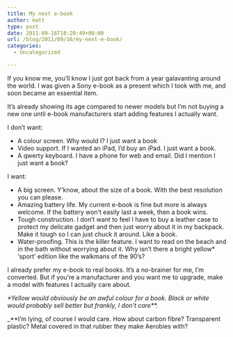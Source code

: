```yaml
---
title: My next e-book
author: matt
type: post
date: 2011-09-16T18:20:49+00:00
url: /blog/2011/09/16/my-next-e-book/
categories:
  - Uncategorized

---
```

If you know me, you’ll know I just got back from a year galavanting around the world. I was given a Sony e-book as a present which I took with me, and soon became an essential item.

It’s already showing its age compared to newer models but I’m not buying a new one until e-book manufacturers start adding features I actually want.

I don’t want:

  * A colour screen. Why would I? I just want a book
  * Video support. If I wanted an iPad, I’d buy an iPad. I just want a book.
  * A qwerty keyboard. I have a phone for web and email. Did I mention I just want a book?

I want:

  * A big screen. Y’know, about the size of a book. With the best resolution you can please.
  * Amazing battery life. My current e-book is fine but more is always welcome. If the battery won’t easily last a week, then a book wins.
  * Tough construction. I don’t want to feel I have to buy a leather case to protect my delicate gadget and then just worry about it in my backpack. Make it tough so I can just chuck it around. Like a book.
  * Water-proofing. This is the killer feature. I want to read on the beach and in the bath without worrying about it. Why isn’t there a bright yellow* ‘sport’ edition like the walkmans of the 90’s?

I already prefer my e-book to real books. It’s a no-brainer for me, I’m converted. But if you’re a manufacturer and you want me to upgrade, make a model with features I actually care about.

_\*Yellow would obviously be an awful colour for a book. Black or white would probably sell better but frankly, I don’t care\**._ 

_**I’m lying, of course I would care. How about carbon fibre? Transparent plastic? Metal covered in that rubber they make Aerobies with? </p>